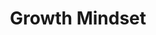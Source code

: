 ---
title: "Growth Mindset"
category: "compassion"
icon: "plant"
situations: ["learning", "challenges"]
animation: "fadeInUp"
weight: 32
draft: false
quote: "Focused, hard work is the real key to success. Keep your eyes on the goal, and just keep taking the next step towards completing it."
quoteAuthor: "Ada Hegerberg"
quoteContext: "When Hegerberg speaks about focused work and taking the next step toward goals, she's describing the essence of Growth Mindset. Her journey to becoming the first female Ballon d'Or winner included facing obstacles that could have derailed her progress. Her success came from viewing challenges as opportunities for development rather than as judgments of her ability, showing how compassion toward your own learning process creates resilience through difficulty."
principle: "**Growth Mindset**: Your abilities aren't fixed but constantly developing. By approaching challenges with curiosity rather than judgment, you transform difficulties from threats to your identity into opportunities for expansion, maintaining motivation through even the toughest periods."
practice: "After your next training session or match, identify one mistake or struggle you experienced. Instead of labeling it as a failure, write down three specific things you learned from this challenge. Then create a small, concrete action step for your next session based on this learning. Notice how this approach changes your relationship with imperfection."
reflection: "In what areas of your game do you tend to have a fixed mindset, believing your ability is largely set? How might shifting toward a growth perspective change your experience of challenges in these areas?"
---